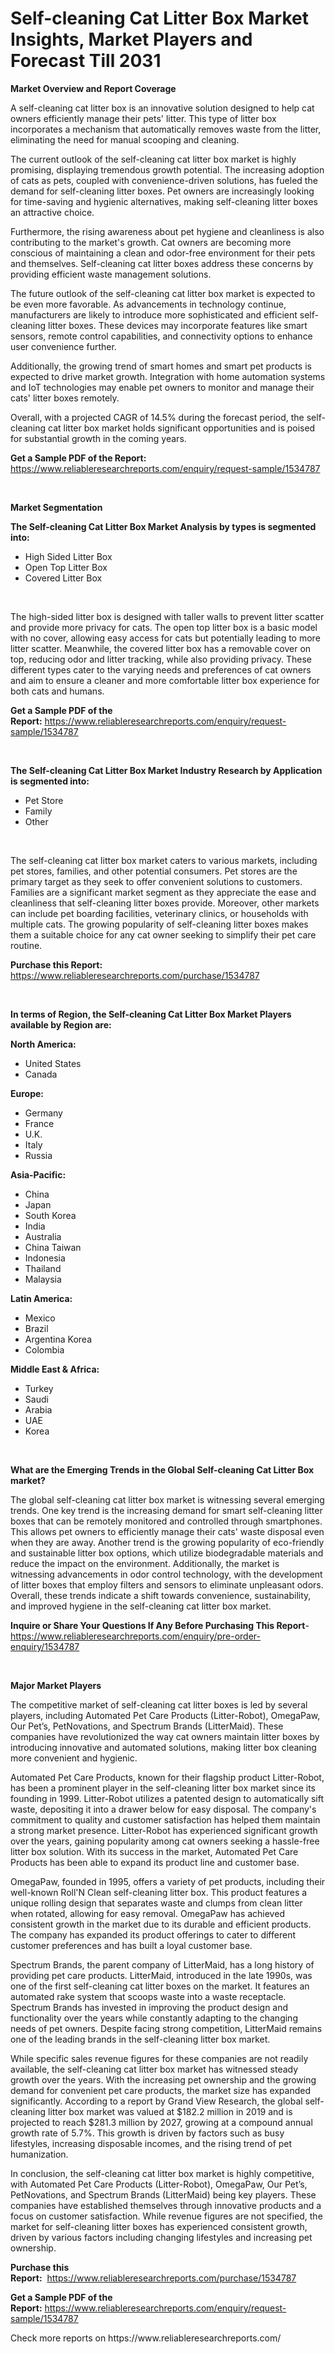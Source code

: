 <p><h1>Self-cleaning Cat Litter Box Market Insights, Market Players and Forecast Till 2031</h1></p><p><strong>Market Overview and Report Coverage</strong></p>
<p><p>A self-cleaning cat litter box is an innovative solution designed to help cat owners efficiently manage their pets' litter. This type of litter box incorporates a mechanism that automatically removes waste from the litter, eliminating the need for manual scooping and cleaning.</p><p>The current outlook of the self-cleaning cat litter box market is highly promising, displaying tremendous growth potential. The increasing adoption of cats as pets, coupled with convenience-driven solutions, has fueled the demand for self-cleaning litter boxes. Pet owners are increasingly looking for time-saving and hygienic alternatives, making self-cleaning litter boxes an attractive choice.</p><p>Furthermore, the rising awareness about pet hygiene and cleanliness is also contributing to the market's growth. Cat owners are becoming more conscious of maintaining a clean and odor-free environment for their pets and themselves. Self-cleaning cat litter boxes address these concerns by providing efficient waste management solutions.</p><p>The future outlook of the self-cleaning cat litter box market is expected to be even more favorable. As advancements in technology continue, manufacturers are likely to introduce more sophisticated and efficient self-cleaning litter boxes. These devices may incorporate features like smart sensors, remote control capabilities, and connectivity options to enhance user convenience further.</p><p>Additionally, the growing trend of smart homes and smart pet products is expected to drive market growth. Integration with home automation systems and IoT technologies may enable pet owners to monitor and manage their cats' litter boxes remotely.</p><p>Overall, with a projected CAGR of 14.5% during the forecast period, the self-cleaning cat litter box market holds significant opportunities and is poised for substantial growth in the coming years.</p></p>
<p><strong>Get a Sample PDF of the Report:</strong> <a href="https://www.reliableresearchreports.com/enquiry/request-sample/1534787">https://www.reliableresearchreports.com/enquiry/request-sample/1534787</a></p>
<p>&nbsp;</p>
<p><strong>Market Segmentation</strong></p>
<p><strong>The Self-cleaning Cat Litter Box Market Analysis by types is segmented into:</strong></p>
<p><ul><li>High Sided Litter Box</li><li>Open Top Litter Box</li><li>Covered Litter Box</li></ul></p>
<p>&nbsp;</p>
<p><p>The high-sided litter box is designed with taller walls to prevent litter scatter and provide more privacy for cats. The open top litter box is a basic model with no cover, allowing easy access for cats but potentially leading to more litter scatter. Meanwhile, the covered litter box has a removable cover on top, reducing odor and litter tracking, while also providing privacy. These different types cater to the varying needs and preferences of cat owners and aim to ensure a cleaner and more comfortable litter box experience for both cats and humans.</p></p>
<p><strong>Get a Sample PDF of the Report:</strong>&nbsp;<a href="https://www.reliableresearchreports.com/enquiry/request-sample/1534787">https://www.reliableresearchreports.com/enquiry/request-sample/1534787</a></p>
<p>&nbsp;</p>
<p><strong>The Self-cleaning Cat Litter Box Market Industry Research by Application is segmented into:</strong></p>
<p><ul><li>Pet Store</li><li>Family</li><li>Other</li></ul></p>
<p>&nbsp;</p>
<p><p>The self-cleaning cat litter box market caters to various markets, including pet stores, families, and other potential consumers. Pet stores are the primary target as they seek to offer convenient solutions to customers. Families are a significant market segment as they appreciate the ease and cleanliness that self-cleaning litter boxes provide. Moreover, other markets can include pet boarding facilities, veterinary clinics, or households with multiple cats. The growing popularity of self-cleaning litter boxes makes them a suitable choice for any cat owner seeking to simplify their pet care routine.</p></p>
<p><strong>Purchase this Report:</strong>&nbsp; <a href="https://www.reliableresearchreports.com/purchase/1534787">https://www.reliableresearchreports.com/purchase/1534787</a></p>
<p>&nbsp;</p>
<p><strong>In terms of Region, the Self-cleaning Cat Litter Box Market Players available by Region are:</strong></p>
<p>
    <p> <strong> North America: </strong>
        <ul>
            <li>United States</li>
            <li>Canada</li>
        </ul>
        </p> 
    <p> <strong> Europe: </strong>
        <ul>
            <li>Germany</li>
            <li>France</li>
            <li>U.K.</li>
            <li>Italy</li>
            <li>Russia</li>
        </ul>
        </p> 
    <p> <strong> Asia-Pacific: </strong>
        <ul>
            <li>China</li>
            <li>Japan</li>
            <li>South Korea</li>
            <li>India</li>
            <li>Australia</li>
            <li>China Taiwan</li>
            <li>Indonesia</li>
            <li>Thailand</li>
            <li>Malaysia</li>
        </ul>
        </p> 
    <p> <strong> Latin America: </strong>
        <ul>
            <li>Mexico</li>
            <li>Brazil</li>
            <li>Argentina Korea</li>
            <li>Colombia</li>
        </ul>
        </p> 
    <p> <strong> Middle East & Africa: </strong>
        <ul>
            <li>Turkey</li>
            <li>Saudi</li>
            <li>Arabia</li>
            <li>UAE</li>
            <li>Korea</li>
        </ul>
    </p>
    </p>
<p>&nbsp;</p>
<p><strong>What are the Emerging Trends in the Global Self-cleaning Cat Litter Box market?</strong></p>
<p><p>The global self-cleaning cat litter box market is witnessing several emerging trends. One key trend is the increasing demand for smart self-cleaning litter boxes that can be remotely monitored and controlled through smartphones. This allows pet owners to efficiently manage their cats' waste disposal even when they are away. Another trend is the growing popularity of eco-friendly and sustainable litter box options, which utilize biodegradable materials and reduce the impact on the environment. Additionally, the market is witnessing advancements in odor control technology, with the development of litter boxes that employ filters and sensors to eliminate unpleasant odors. Overall, these trends indicate a shift towards convenience, sustainability, and improved hygiene in the self-cleaning cat litter box market.</p></p>
<p><strong>Inquire or Share Your Questions If Any Before Purchasing This Report</strong>- <a href="https://www.reliableresearchreports.com/enquiry/pre-order-enquiry/1534787">https://www.reliableresearchreports.com/enquiry/pre-order-enquiry/1534787</a></p>
<p>&nbsp;</p>
<p><strong>Major Market Players</strong></p>
<p><p>The competitive market of self-cleaning cat litter boxes is led by several players, including Automated Pet Care Products (Litter-Robot), OmegaPaw, Our Pet’s, PetNovations, and Spectrum Brands (LitterMaid). These companies have revolutionized the way cat owners maintain litter boxes by introducing innovative and automated solutions, making litter box cleaning more convenient and hygienic.</p><p>Automated Pet Care Products, known for their flagship product Litter-Robot, has been a prominent player in the self-cleaning litter box market since its founding in 1999. Litter-Robot utilizes a patented design to automatically sift waste, depositing it into a drawer below for easy disposal. The company's commitment to quality and customer satisfaction has helped them maintain a strong market presence. Litter-Robot has experienced significant growth over the years, gaining popularity among cat owners seeking a hassle-free litter box solution. With its success in the market, Automated Pet Care Products has been able to expand its product line and customer base.</p><p>OmegaPaw, founded in 1995, offers a variety of pet products, including their well-known Roll'N Clean self-cleaning litter box. This product features a unique rolling design that separates waste and clumps from clean litter when rotated, allowing for easy removal. OmegaPaw has achieved consistent growth in the market due to its durable and efficient products. The company has expanded its product offerings to cater to different customer preferences and has built a loyal customer base.</p><p>Spectrum Brands, the parent company of LitterMaid, has a long history of providing pet care products. LitterMaid, introduced in the late 1990s, was one of the first self-cleaning cat litter boxes on the market. It features an automated rake system that scoops waste into a waste receptacle. Spectrum Brands has invested in improving the product design and functionality over the years while constantly adapting to the changing needs of pet owners. Despite facing strong competition, LitterMaid remains one of the leading brands in the self-cleaning litter box market.</p><p>While specific sales revenue figures for these companies are not readily available, the self-cleaning cat litter box market has witnessed steady growth over the years. With the increasing pet ownership and the growing demand for convenient pet care products, the market size has expanded significantly. According to a report by Grand View Research, the global self-cleaning litter box market was valued at $182.2 million in 2019 and is projected to reach $281.3 million by 2027, growing at a compound annual growth rate of 5.7%. This growth is driven by factors such as busy lifestyles, increasing disposable incomes, and the rising trend of pet humanization.</p><p>In conclusion, the self-cleaning cat litter box market is highly competitive, with Automated Pet Care Products (Litter-Robot), OmegaPaw, Our Pet’s, PetNovations, and Spectrum Brands (LitterMaid) being key players. These companies have established themselves through innovative products and a focus on customer satisfaction. While revenue figures are not specified, the market for self-cleaning litter boxes has experienced consistent growth, driven by various factors including changing lifestyles and increasing pet ownership.</p></p>
<p><strong>Purchase this Report:</strong>&nbsp;&nbsp;<a href="https://www.reliableresearchreports.com/purchase/1534787">https://www.reliableresearchreports.com/purchase/1534787</a></p>
<p></p>
<p><strong>Get a Sample PDF of the Report:</strong>&nbsp;<a href="https://www.reliableresearchreports.com/enquiry/request-sample/1534787">https://www.reliableresearchreports.com/enquiry/request-sample/1534787</a></p>
<p>Check more reports on https://www.reliableresearchreports.com/</p>